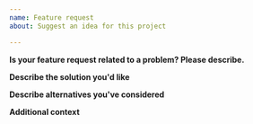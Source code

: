 ```yaml
---
name: Feature request
about: Suggest an idea for this project

---
```


**Is your feature request related to a problem? Please describe.**
<!--These HTML comment guides are invisible, you can leave them. A clear and concise description of what the problem is. Ex. I'm always frustrated when [...]-->

**Describe the solution you'd like**
<!--A clear and concise description of what you want to happen.-->

**Describe alternatives you've considered**
<!--A clear and concise description of any alternative solutions or features you've considered.-->

**Additional context**
<!--Add any other context or screenshots about the feature request here.-->

